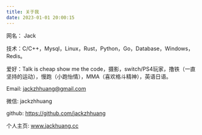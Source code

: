 ```yaml
---
title: 关于我
date: 2023-01-01 20:00:15
---
```


网名： Jack

技术：C/C++，Mysql，Linux，Rust，Python，Go，Database，Windows，Redis。

爱好：Talk is cheap show me the code，摄影，switch/PS4玩家，撸铁（一直坚持的运动），慢跑（小跑怡情），MMA（喜欢格斗精神），英语日语。

Email: jackzhhuang@gmail.com

微信: jackzhhuang

github: https://github.com/jackzhhuang

个人主页: www.jackhuang.cc

